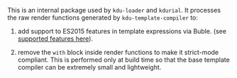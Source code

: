 This is an internal package used by `kdu-loader` and `kdurial`. It processes the raw render functions generated by `kdu-template-compiler` to:

1. add support to ES2015 features in template expressions via Buble. (see [supported features here](https://buble.surge.sh/guide/#supported-features)).

2. remove the `with` block inside render functions to make it strict-mode compliant. This is performed only at build time so that the base template compiler can be extremely small and lightweight.
